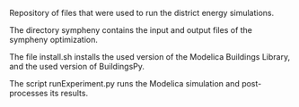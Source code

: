 Repository of files that were used to run the district energy simulations.

The directory sympheny contains the input and output files
of the sympheny optimization.

The file install.sh installs the used version
of the Modelica Buildings Library,
and the used version of BuildingsPy.

The script runExperiment.py runs the Modelica simulation
and post-processes its results.
